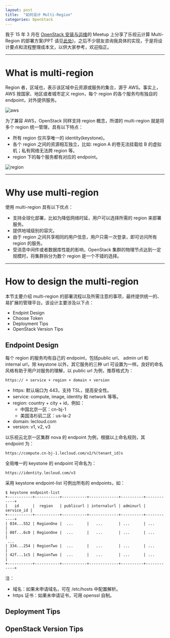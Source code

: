 ```yaml
---
layout: post
title:  "如何设计 Multi-Region"
categories: OpenStack
---
```


我于 15 年 3 月在 [OpenStack 安装与运维](http://www.meetup.com/China-OpenStack-User-Group/events/221099393/)的 Meetup 上分享了乐视云计算 Multi-Region 的部署方案(PPT 请见[此处](http://files.meetup.com/10602292/Letv-OpenStack%20Mutil-Region.pdf))，之后不少朋友咨询我具体的实现，于是将设计要点和流程整理成本文，以供大家参考，欢迎指正。

----------------------------

# What is multi-region

Region 者，区域也，表示该区域中云资源或服务的集合，源于 AWS。事实上，AWS 按国家、地区或者城市定义 region，每个 region 的各个服务均有独自的 endpoint，对外提供服务。

![aws](http://7xp2eu.com1.z0.glb.clouddn.com/aws_region.png)

为了兼容 AWS，OpenStack 同样支持 region 概念，所谓的 multi-region 就是将多个 region 统一管理，具有以下特点：

- 所有 region 仅共享唯一的 identity(keystone)。
- 各个 region 之间的资源相互独立，比如: region A 的卷无法挂载给 B 的虚拟机；私有网络无法跨 region 等。
- region 下的每个服务都有对应的 endpoint。

![region](http://7xp2eu.com1.z0.glb.clouddn.com/region.jpg)

--------------------------

# Why use multi-region

使用 multi-region 具有以下优点：

- 支持全球化部署，比如为降低网络时延，用户可以选择所需的 region 来部署服务。
- 提供地域级别的容灾。
- 由于 region 之间共享相同的用户信息，用户只需一次登录，即可访问所有 region 的服务。
- 受消息中间件或者数据库性能的影响，OpenStack 集群的物理节点达到一定规模时，将集群拆分为数个 region 是一个不错的选择。

--------------------------

# How to design the multi-region

本节主要介绍 multi-region 的部署流程以及所需注意的事项，最终提供统一的、易扩展的管理平台。该设计主要涉及以下点：

- Endpint Design
- Choose Token
- Deployment Tips
- OpenStack Version Tips

## Endpoint Design

每个 region 的服务均有自己的 endpoint，包括public url、 admin url 和 internal url，除 keystone 以外，其它服务的三种 url 可设置为一样。良好的命名风格有助于用户对服务的理解，以 public url 为例，推荐格式为：

~~~
https:// + service + region + domain + version~~~

- https: 默认端口为 443，支持 TSL，提高安全性。- service: compute, image, identity 和 network 等等。- region: country + city + id，例如：
 	- 中国北京一区：cn-bj-1 	- 美国洛杉矶二区：us-la-2- domain: lecloud.com- version: v1, v2, v3

以乐视云北京一区集群 nova 的 endpoint 为例，根据以上命名规则，其 endpoint 为：

~~~
https://compute.cn-bj-1.lecloud.com/v2/%(tenant_id)s
~~~

全局唯一的 keystone 的 endpoint 可命名为：

~~~
https://identity.lecloud.com/v3
~~~

采用 keystone endpoint-list 可例出所有的 endpoints，如：

~~~
$ keystone endpoint-list
+-----------+-----------+-----------+-------------+----------+------------+
|   id      |  region   | publicurl | internalurl | adminurl | service_id |
+-----------+-----------+-----------+-------------+----------+------------+
| 034...552 | RegionOne |  ...      |   ...       | ...      | ...        |
| 08f...6c0 | RegionOne |  ...      |   ...       | ...      | ...        |
 ...
| 334...254 | RegionTwo |  ...      |   ...       | ...      | ...        |
| 42f...1c5 | RegionTwo |  ...      |   ...       | ...      | ...        |
+-----------+-----------+-----------+-------------+----------+------------+
~~~

注：

- 域名：如果未申请域名，可在 /etc/hosts 中配置解析。
- https 证书：如果未申请证书，可用 openssl 自制。

## Deployment Tips



## OpenStack Version Tips